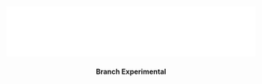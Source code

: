 <div align="center">
<img src="assets/argendata-logo.png" alt=""></img>
<h4>Branch Experimental</h4>
</div>